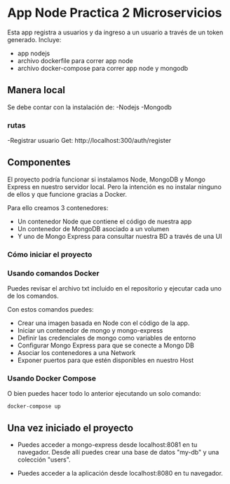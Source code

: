 # App Node Practica 2 Microservicios

Esta app registra a usuarios y da ingreso a un usuario a través de un  token generado.
Incluye:
- app nodejs
- archivo dockerfile para correr app node
- archivo docker-compose para correr app node y mongodb

## Manera local
Se debe contar con la instalación de:
-Nodejs 
-Mongodb

### rutas
-Registrar usuario
Get:
    http://localhost:300/auth/register



## Componentes
El proyecto podría funcionar si instalamos Node, MongoDB y Mongo Express en nuestro servidor local.
Pero la intención es no instalar ninguno de ellos y que funcione gracias a Docker.

Para ello creamos 3 contenedores:
- Un contenedor Node que contiene el código de nuestra app
- Un contenedor de MongoDB asociado a un volumen
- Y uno de Mongo Express para consultar nuestra BD a través de una UI

### Cómo iniciar el proyecto

### Usando comandos Docker

Puedes revisar el archivo txt incluido en el repositorio y ejecutar cada uno de los comandos.

Con estos comandos puedes:
- Crear una imagen basada en Node con el código de la app.
- Iniciar un contenedor de mongo y mongo-express
- Definir las credenciales de mongo como variables de entorno 
- Configurar Mongo Express para que se conecte a Mongo DB
- Asociar los contenedores a una Network
- Exponer puertos para que estén disponibles en nuestro Host

### Usando Docker Compose

O bien puedes hacer todo lo anterior ejecutando un solo comando:

    docker-compose up
    
## Una vez iniciado el proyecto

- Puedes acceder a mongo-express desde localhost:8081 en tu navegador.
  Desde allí puedes crear una base de datos "my-db" y una colección "users".       
    
- Puedes acceder a la aplicación desde localhost:8080 en tu navegador.
